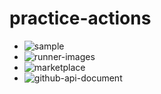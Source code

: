 # practice-actions

- ![sample](https://github.com/tmknom/example-github-cicd/tree/main)
- ![runner-images](https://github.com/actions/runner-images)
- ![marketplace](https://github.com/marketplace)
- ![github-api-document](https://docs.github.com/en/rest)
